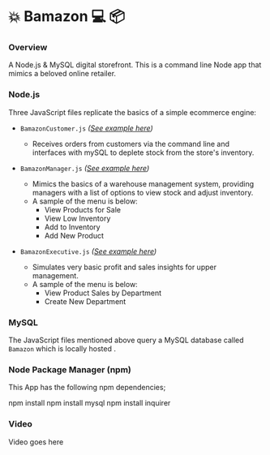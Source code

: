 # :collision: Bamazon :computer: :package:

### Overview
A Node.js &amp; MySQL digital storefront. This is a command line Node app that mimics a beloved online retailer.


### Node.js

Three JavaScript files replicate the basics of a simple ecommerce engine:

- `BamazonCustomer.js` _([See example here](#customer))_
  - Receives orders from customers via the command line and interfaces with mySQL to deplete stock from the store's inventory.

- `BamazonManager.js` _([See example here](#manager))_
  - Mimics the basics of a warehouse management system, providing managers with a list of options to view stock and adjust inventory.
  - A sample of the menu is below:
    * View Products for Sale 
    * View Low Inventory
    * Add to Inventory
    * Add New Product

- `BamazonExecutive.js` _([See example here](#executive))_
  - Simulates very basic profit and sales insights for upper management.
  - A sample of the menu is below:
    * View Product Sales by Department 
    * Create New Department


### MySQL

The JavaScript files mentioned above query a MySQL database called `Bamazon` which is locally hosted .


### Node Package Manager (npm)

This App has the following npm dependencies;

npm install
npm install mysql
npm install inquirer


### Video

Video goes here